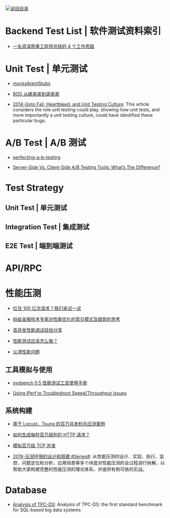 [![返回目录](https://user-images.githubusercontent.com/5803001/38079637-ff0abcf0-3371-11e8-9b76-ad651620afc7.jpg)](https://github.com/wx-chevalier/Awesome-Lists)

# Backend Test List | 软件测试资料索引

- [一名资深质量工程师总结的 4 个工作思路](http://mp.weixin.qq.com/s/0qEBWuZa2fpybCjV52Qi1g)

# Unit Test | 单元测试

- [mocksArentStubs](http://martinfowler.com/articles/mocksArentStubs.html)

- [BDD 从踢弟弟到逼弟弟](https://testerhome.com/topics/6804)

- [2014-Goto Fail, Heartbleed, and Unit Testing Culture](https://martinfowler.com/articles/testing-culture.html): This article considers the role unit testing could play, showing how unit tests, and more importantly a unit testing culture, could have identified these particular bugs.

# A/B Test | A/B 测试

- [perfecting-a-b-testing](http://blog.nordeus.com/dev-ops/perfecting-a-b-testing.htm)

- [Server-Side Vs. Client-Side A/B Testing Tools: What’s The Difference?](https://conversionxl.com/server-side-vs-client-side-ab-testing-tools-whats-the-difference/)

# Test Strategy

## Unit Test | 单元测试

## Integration Test | 集成测试

## E2E Test | 端到端测试

# API/RPC

# 性能压测

* [扛住 100 亿次请求？我们来试一试](https://github.com/xiaojiaqi/10billionhongbaos/wiki/%E6%89%9B%E4%BD%8F100%E4%BA%BF%E6%AC%A1%E8%AF%B7%E6%B1%82%EF%BC%9F%E6%88%91%E4%BB%AC%E6%9D%A5%E8%AF%95%E4%B8%80%E8%AF%95)

* [蚂蚁金服技术专家对性能优化的常见模式及趋势的思考](https://yq.aliyun.com/articles/54004)

- [高并发性能调试经验分享](https://zhuanlan.zhihu.com/p/21348220)

- [性能测试应该怎么做？](http://coolshell.cn/articles/17381.html)

* [认清性能问题](http://mp.weixin.qq.com/s?__biz=MzAxMTEyOTQ5OQ==&mid=2650610655&idx=1&sn=4f38ef56ff57054ab9745b0725351159#rd)

## 工具模拟与使用

* [sysbench 0.5 性能测试工具使用手册](http://blog.csdn.net/clh604/article/details/12108477)

- [Using iPerf to Troubleshoot Speed/Throughput Issues](http://blog.softlayer.com/2011/using-iperf-to-troubleshoot-speedthroughput-issues)

## 系统构建

- [基于 Locust、Tsung 的百万并发秒杀压测案例](http://mp.weixin.qq.com/s?__biz=MzAwMDU1MTE1OQ==&mid=405352450&idx=1&sn=77485a9f0d1e504c8a6068e3b60f81c7&scene=23&srcid=0417zuijO8QFRZo2rVYeqltv#rd)

- [如何生成每秒百万级别的 HTTP 请求？](http://blog.jobbole.com/87509/)

- [模拟百万级 TCP 并发](http://mp.weixin.qq.com/s?__biz=MzIxMjAzMDA1MQ==&mid=2648945745&idx=1&sn=422c7dd658ba83a42f5753669716378f&chksm=8f5b535db82cda4b281dfab3858e4afa6e6b453d0b77f5dd5d3f8ca3e33184fa470803d4d21e#rd)

- [2019-压测环境的设计和搭建 #Series#](https://mp.weixin.qq.com/s/hyXfme7Y5vz1x_viu1IbIQ): 从性能压测的设计、实现、执行、监控、问题定位和分析、应用场景等多个纬度对性能压测的全过程进行拆解，以帮助大家构建完整的性能压测的理论体系，并提供有例可依的实战。

# Database

- [Analysis of TPC-DS](https://dl.acm.org/citation.cfm?id=3127479.3128603): Analysis of TPC-DS: the first standard benchmark for SQL-based big data systems

